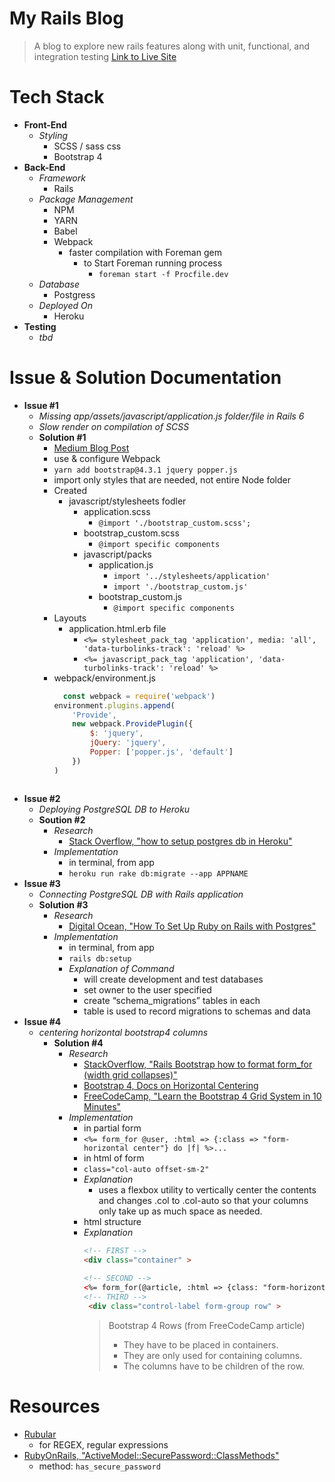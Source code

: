 # My Rails Blog
> A blog to explore new rails features along with unit, functional, and integration testing
> [Link to Live Site](https://my-rails-blogg.herokuapp.com/)

# Tech Stack
* __Front-End__
  * _Styling_
    * SCSS / sass css 
    * Bootstrap 4
* __Back-End__
  * _Framework_
    * Rails
  * _Package Management_
    * NPM
    * YARN
    * Babel
    * Webpack
      * faster compilation with Foreman gem 
        * to Start Foreman running process
          * `foreman start -f Procfile.dev`
  * _Database_
    * Postgress
  * _Deployed On_
    * Heroku
* __Testing__
  * _tbd_

# Issue & Solution Documentation
* __Issue #1__
  * _Missing app/assets/javascript/application.js folder/file in Rails 6_
  * _Slow render on compilation of SCSS_
  * __Solution #1__
    * [Medium Blog Post](https://medium.com/@guilhermepejon/how-to-install-bootstrap-4-3-in-a-rails-6-app-using-webpack-9eae7a6e2832)
    * use & configure Webpack
    * `yarn add bootstrap@4.3.1 jquery popper.js`
    * import only styles that are needed, not entire Node folder
    * Created
      * javascript/stylesheets fodler
        * application.scss
          * `@import './bootstrap_custom.scss';`
        * bootstrap_custom.scss
          * `@import specific components`
        * javascript/packs
          * application.js
            * `import '../stylesheets/application'`
            * `import './bootstrap_custom.js'`
          * bootstrap_custom.js
            * `@import specific components`
    * Layouts
      * application.html.erb file
        * `<%= stylesheet_pack_tag 'application', media: 'all', 'data-turbolinks-track': 'reload' %>`
        * `<%= javascript_pack_tag 'application', 'data-turbolinks-track': 'reload' %> `
    * webpack/environment.js
      ```js
        const webpack = require('webpack')
      environment.plugins.append(
          'Provide',
          new webpack.ProvidePlugin({
              $: 'jquery',
              jQuery: 'jquery',
              Popper: ['popper.js', 'default']
          })
      )
   ```
* __Issue #2__
  * _Deploying PostgreSQL DB to Heroku_
  * __Soution #2__
    * _Research_
      * [Stack Overflow, "how to setup postgres db in Heroku"](https://stackoverflow.com/questions/14166210/how-to-setup-postgres-db-in-heroku)
    * _Implementation_
      * in terminal, from app
      * `heroku run rake db:migrate --app APPNAME`
* __Issue #3__
  * _Connecting PostgreSQL DB with Rails application_
  * __Solution #3__
    * _Research_
      * [Digital Ocean, "How To Set Up Ruby on Rails with Postgres"](https://www.digitalocean.com/community/tutorials/how-to-set-up-ruby-on-rails-with-postgres)
    * _Implementation_
      * in terminal, from app
      * `rails db:setup`
      * _Explanation of Command_
        * will create development and test databases
        * set owner to the user specified
        * create “schema_migrations” tables in each
        * table is used to record migrations to schemas and data
* __Issue #4__
  * _centering horizontal bootstrap4 columns_
    * __Solution #4__
      * _Research_
        * [StackOverflow, "Rails Bootstrap how to format form_for (width grid collapses)"](https://stackoverflow.com/questions/21710486/rails-bootstrap-how-to-format-form-for-width-grid-collapses)
        * [Bootstrap 4, Docs on Horizontal Centering](https://getbootstrap.com/docs/4.4/utilities/spacing/#horizontal-centering)
        * [FreeCodeCamp, "Learn the Bootstrap 4 Grid System in 10 Minutes"](https://www.freecodecamp.org/news/learn-the-bootstrap-4-grid-system-in-10-minutes-e83bfae115da/)
      * _Implementation_
        * in partial form
        * `<%= form_for @user, :html => {:class => "form-horizontal center"} do |f| %>...`
        * in html of form
        * `class="col-auto offset-sm-2"`
        * _Explanation_
          * uses a flexbox utility to vertically center the contents and changes .col to .col-auto so that your columns only take up as much space as needed.
        * html structure
        * _Explanation_
           ```html
           <!-- FIRST -->
           <div class="container" >
            
          <!-- SECOND -->
           <%= form_for(@article, :html => {class: "form-horizontal center", role: "form" }) do |f| %>
          <!-- THIRD -->
            <div class="control-label form-group row" >
          ```
          > Bootstrap 4 Rows (from FreeCodeCamp article)
            > - They have to be placed in containers.
            > - They are only used for containing columns. 
            > - The columns have to be children of the row.


# Resources
* [Rubular](https://rubular.com/)
  * for REGEX, regular expressions
* [RubyOnRails, "ActiveModel::SecurePassword::ClassMethods"](https://api.rubyonrails.org/classes/ActiveModel/SecurePassword/ClassMethods.html)
  * method: `has_secure_password`